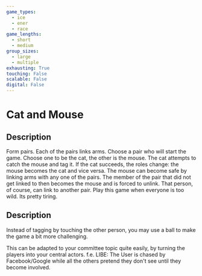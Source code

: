 ```yaml
---
game_types:
  - ice
  - ener
  - race
game_lengths:
  - short
  - medium
group_sizes:
  - large
  - multiple
exhausting: True
touching: False
scalable: False
digital: False
---
```

# Cat and Mouse

## Description
Form pairs. Each of the pairs links arms. Choose a pair who will start the game. Choose one to be the cat, the other is the mouse. The cat attempts to catch the mouse and tag it. If the cat succeeds, the roles change: the mouse becomes the cat and vice versa. The mouse can become safe by linking arms with any one of the pairs. The member of the pair that did not get linked to then becomes the mouse and is forced to unlink. That person, of course, can link to another pair. Play this game when everyone is too wild. Its pretty tiring.

## Description
Instead of tagging by touching the other person, you may use a ball to make the game a bit more challenging.

This can be adapted to your committee topic quite easily, by turning the players into your central actors. f.e. LIBE: The User is chased by Facebook/Google while all the others pretend they don't see until they become involved.
